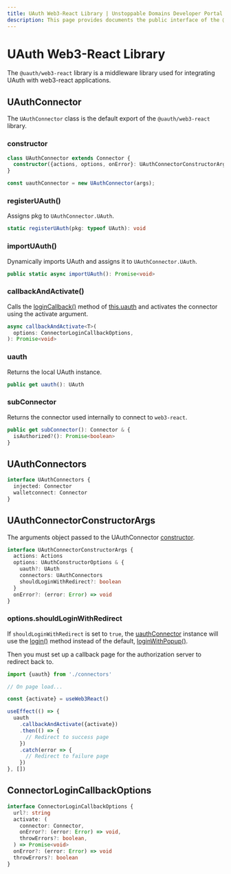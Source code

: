 ```yaml
---
title: UAuth Web3-React Library | Unstoppable Domains Developer Portal
description: This page provides documents the public interface of the @uauth/web3-react middleware library.
---
```


# UAuth Web3-React Library

The `@uauth/web3-react` library is a middleware library used for integrating UAuth with web3-react applications.

## UAuthConnector

The `UAuthConnector` class is the default export of the `@uauth/web3-react` library.

### constructor

```typescript
class UAuthConnector extends Connector {
  constructor({actions, options, onError}: UAuthConnectorConstructorArgs) {}
}

const uauthConnector = new UAuthConnector(args);
```

### registerUAuth()

Assigns pkg to `UAuthConnector.UAuth`.

```typescript
static registerUAuth(pkg: typeof UAuth): void
```

### importUAuth()

Dynamically imports UAuth and assigns it to `UAuthConnector.UAuth`.

```typescript
public static async importUAuth(): Promise<void>
```

### callbackAndActivate()

Calls the [loginCallback()](../uauth-js#logincallback) method of [this.uauth](#uauth) and activates the connector using the activate argument.

```typescript
async callbackAndActivate<T>(
  options: ConnectorLoginCallbackOptions,
): Promise<void>
```

### uauth

Returns the local UAuth instance.

```typescript
public get uauth(): UAuth
```

### subConnector

Returns the connector used internally to connect to `web3-react`.

```typescript
public get subConnector(): Connector & {
  isAuthorized?(): Promise<boolean>
}
```

## UAuthConnectors

```typescript
interface UAuthConnectors {
  injected: Connector
  walletconnect: Connector
}
```

## UAuthConnectorConstructorArgs

The arguments object passed to the UAuthConnector [constructor](#constructor).

```typescript
interface UAuthConnectorConstructorArgs {
  actions: Actions
  options: UAuthConstructorOptions & {
    uauth?: UAuth
    connectors: UAuthConnectors
    shouldLoginWithRedirect?: boolean
  }
  onError?: (error: Error) => void
}
```

### options.shouldLoginWithRedirect

If `shouldLoginWithRedirect` is set to `true`, the [uauthConnector](#uauthconnector) instance will use the [login()](../uauth-js#login) method instead of the default, [loginWithPopup()](../uauth-js#loginwithpopup).

Then you must set up a callback page for the authorization server to redirect back to.

```javascript
import {uauth} from './connectors'

// On page load...

const {activate} = useWeb3React()

useEffect(() => {
  uauth
    .callbackAndActivate({activate})
    .then(() => {
      // Redirect to success page
    })
    .catch(error => {
      // Redirect to failure page
    })
}, [])
```

## ConnectorLoginCallbackOptions

```typescript
interface ConnectorLoginCallbackOptions {
  url?: string
  activate: (
    connector: Connector,
    onError?: (error: Error) => void,
    throwErrors?: boolean,
  ) => Promise<void>
  onError?: (error: Error) => void
  throwErrors?: boolean
}
```
